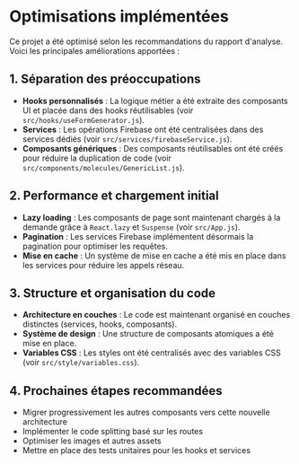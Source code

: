 # Optimisations implémentées

Ce projet a été optimisé selon les recommandations du rapport d'analyse. Voici les principales améliorations apportées :

## 1. Séparation des préoccupations

- **Hooks personnalisés** : La logique métier a été extraite des composants UI et placée dans des hooks réutilisables (voir `src/hooks/useFormGenerator.js`).
- **Services** : Les opérations Firebase ont été centralisées dans des services dédiés (voir `src/services/firebaseService.js`).
- **Composants génériques** : Des composants réutilisables ont été créés pour réduire la duplication de code (voir `src/components/molecules/GenericList.js`).

## 2. Performance et chargement initial

- **Lazy loading** : Les composants de page sont maintenant chargés à la demande grâce à `React.lazy` et `Suspense` (voir `src/App.js`).
- **Pagination** : Les services Firebase implémentent désormais la pagination pour optimiser les requêtes.
- **Mise en cache** : Un système de mise en cache a été mis en place dans les services pour réduire les appels réseau.

## 3. Structure et organisation du code

- **Architecture en couches** : Le code est maintenant organisé en couches distinctes (services, hooks, composants).
- **Système de design** : Une structure de composants atomiques a été mise en place.
- **Variables CSS** : Les styles ont été centralisés avec des variables CSS (voir `src/style/variables.css`).

## 4. Prochaines étapes recommandées

- Migrer progressivement les autres composants vers cette nouvelle architecture
- Implémenter le code splitting basé sur les routes
- Optimiser les images et autres assets
- Mettre en place des tests unitaires pour les hooks et services
